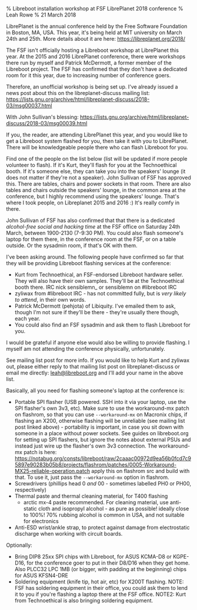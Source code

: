% Libreboot installation workshop at FSF LibrePlanet 2018 conference
% Leah Rowe
% 21 March 2018

LibrePlanet is the annual conference held by the Free Software Foundation in
Boston, MA, USA. This year, it's being held at MIT university on March 24th
and 25th. More details about it are here:
<https://libreplanet.org/2018/>

The FSF isn't officially hosting a Libreboot workshop at LibrePlanet
this year. At the 2015 and 2016 LibrePlanet conference, there were workshops
there run by myself and Patrick McDermott, a former member of the Libreboot
project. The FSF has confirmed that they don't have a dedicated room for it
this year, due to increasing number of conference goers.

Therefore, an unofficial workshop is being set up. I've already issued a news
post about this on the libreplanet-discuss mailing list:
<https://lists.gnu.org/archive/html/libreplanet-discuss/2018-03/msg00037.html>

With John Sullivan's blessing:
<https://lists.gnu.org/archive/html/libreplanet-discuss/2018-03/msg00039.html>

If you, the reader, are attending LibrePlanet this year, and you would like to
get a Libreboot system flashed for you, then take it with you to LibrePlanet.
There will be knowledgeable people there who can flash Libreboot for you.

Find one of the people on the list below (list will be updated if more people
volunteer to flash). If it's Kurt, they'll flash for you at the Technoethical
booth. If it's someone else, they can take you into the speakers' lounge (it does
not matter if they're not a speaker). John Sullivan of FSF has approved this.
There are tables, chairs and power sockets in that room.
There are also tables and chairs outside the speakers' lounge, in the common
area at the conference, but I highly recommend using the speakers' lounge.
That's where I took people, on Libreplanet 2015 and 2016 :)
It's really comfy in there.

John Sullivan of FSF has also confirmed that that there is a dedicated
*alcohol-free social and hacking time* at the FSF office on Saturday 24th
March, between 1900-2130 (7-9:30 PM). You could also flash someone's laptop for
them there, in the conference room at the FSF, or on a table outside. Or the
sysadmin room, if that's OK with them.

I've been asking around. The following people have confirmed so far that they
will be providing Libreboot flashing services at the conference:

- Kurt from Technoethical, an FSF-endorsed Libreboot hardware seller. They will
  also have their own samples. They'll be at the Technoethical booth there.
  IRC nick sensiblemn\_ or sensiblemn on #libreboot IRC
- zyliwax from #libreboot IRC - has not committed fully, but is *very likely
  to attend*, in their own words.
- Patrick McDermott (pehjota) of Libiquity. I've emailed them to ask,
  though I'm not sure if they'll be there - they're usually there though, each
  year.
- You could also find an FSF sysadmin and ask them to flash Libreboot for you.

I would be grateful if anyone else would also be willing to provide flashing.
I myself am not attending the conference physically, unfortunately.

See mailing list post for more info. If you would like to help Kurt and
zyliwax out, please either reply to that mailing list post on
libreplanet-discuss or email me directly:
[leah@libreboot.org](mailto:leah@libreboot.org) and I'll add your name in
the above list.

Basically, all you need for flashing someone's laptop at the conference is:

- Portable SPI flasher (USB powered. SSH into it via your laptop, use the SPI
  flasher's own 3v3, etc). Make sure to use the workaround-mx patch on
  flashrom, so that you can use `--workaround-mx` on Macronix chips, if flashing
  an X200, otherwise flashing will be unreliable (see mailing list post linked
  above) - portability is important, in case you sit down with someone in
  a place without power sockets.
  See guides on libreboot.org for setting up SPI flashers, but ignore the notes
  about external PSUs and instead just wire up the flasher's own 3v3 connection.
  The workaround-mx patch is here:
  <https://notabug.org/consts/libreboot/raw/2caaac00972d9ea56b0fcd7c95897e90283b05b8/projects/flashrom/patches/0005-Workaround-MX25-reliable-operation.patch>
  apply this on flashrom src and build with that. To use it, just pass the
  `--workaround-mx` option in flashrom.
- Screwdrivers (phillips head 0 *and* 00 - sometimes labelled PH0 or PH00,
  respectively)
- Thermal paste and thermal cleaning material, for T400 flashing
  - arctic mx-4 paste recommended. For cleaning material, use anti-static cloth
  and isopropyl alcohol - as pure as possible! ideally close to 100%! 70%
  rubbing alcohol is common in USA, and not suitable for electronics
- Anti-ESD wrist/ankle strap, to protect against damage from electrostatic
  discharge when working with circuit boards.

Optionally:

- Bring DIP8 25xx SPI chips with Libreboot, for ASUS KCMA-D8 or KGPE-D16, for the
  conference goer to put in their D8/D16 when they get home. Also PLCC32 LPC
  1MB (or bigger, with padding at the beginning) chips for ASUS KFSN4-DRE
- Soldering equipment (knife tip, hot air, etc) for X200T flashing. NOTE: FSF has
  soldering equipment in their office, you could ask them to lend it to you
  if you're flashing a laptop there at the FSF office. NOTE2: Kurt from
  Technoethical is also bringing soldering equipment.
